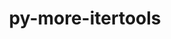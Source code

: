 ---
title: "py-more-itertools"
layout: cache
categories: [package, develop-2024-08-04]
meta: {"versions": ["9.1.0"], "compilers": ["gcc@=11.4.0", "gcc@=9.4.0", "oneapi@=2024.2.0"], "oss": ["ubuntu20.04", "ubuntu22.04"], "platforms": ["linux"], "targets": ["neoverse_v1", "ppc64le", "x86_64_v3"], "stacks": ["e4s-neoverse_v1", "e4s-oneapi", "e4s-power", "root"], "num_specs": 5, "num_specs_by_stack": {"root": 5, "e4s-power": 1, "e4s-neoverse_v1": 1, "e4s-oneapi": 1}}
spec_details: [{"hash": "t6r6b6tf5gdhscbg5dtb5qcdtdpyuuni", "compiler": "gcc@=9.4.0", "versions": ["9.1.0"], "os": "ubuntu20.04", "platform": "linux", "target": "ppc64le", "variants": ["build_system=python_pip"], "stacks": ["root", "e4s-power"], "size": "-", "tarball": "https://binaries.spack.io/releases/develop-2024-08-04/build_cache/linux-ubuntu20.04-ppc64le/gcc-9.4.0/py-more-itertools-9.1.0/linux-ubuntu20.04-ppc64le-gcc-9.4.0-py-more-itertools-9.1.0-t6r6b6tf5gdhscbg5dtb5qcdtdpyuuni.spack"}, {"hash": "35qh6hvag2s6ok7ap5agkbksynaqo5g6", "compiler": "gcc@=11.4.0", "versions": ["9.1.0"], "os": "ubuntu22.04", "platform": "linux", "target": "neoverse_v1", "variants": ["build_system=python_pip"], "stacks": ["root", "e4s-neoverse_v1"], "size": "-", "tarball": "https://binaries.spack.io/releases/develop-2024-08-04/build_cache/linux-ubuntu22.04-neoverse_v1/gcc-11.4.0/py-more-itertools-9.1.0/linux-ubuntu22.04-neoverse_v1-gcc-11.4.0-py-more-itertools-9.1.0-35qh6hvag2s6ok7ap5agkbksynaqo5g6.spack"}, {"hash": "du6mugp6ci3porjdibupydrczfs7b6xr", "compiler": "gcc@=11.4.0", "versions": ["9.1.0"], "os": "ubuntu22.04", "platform": "linux", "target": "x86_64_v3", "variants": ["build_system=python_pip"], "stacks": ["root"], "size": "-", "tarball": "https://binaries.spack.io/releases/develop-2024-08-04/build_cache/linux-ubuntu22.04-x86_64_v3/gcc-11.4.0/py-more-itertools-9.1.0/linux-ubuntu22.04-x86_64_v3-gcc-11.4.0-py-more-itertools-9.1.0-du6mugp6ci3porjdibupydrczfs7b6xr.spack"}, {"hash": "vp5ahpsmfqgllvhmggplsmd7vc6gf4cn", "compiler": "gcc@=11.4.0", "versions": ["9.1.0"], "os": "ubuntu22.04", "platform": "linux", "target": "x86_64_v3", "variants": ["build_system=python_pip"], "stacks": ["root"], "size": "-", "tarball": "https://binaries.spack.io/releases/develop-2024-08-04/build_cache/linux-ubuntu22.04-x86_64_v3/gcc-11.4.0/py-more-itertools-9.1.0/linux-ubuntu22.04-x86_64_v3-gcc-11.4.0-py-more-itertools-9.1.0-vp5ahpsmfqgllvhmggplsmd7vc6gf4cn.spack"}, {"hash": "t5v5bnig2fisohaev54hcyjuax4wina3", "compiler": "oneapi@=2024.2.0", "versions": ["9.1.0"], "os": "ubuntu22.04", "platform": "linux", "target": "x86_64_v3", "variants": ["build_system=python_pip"], "stacks": ["root", "e4s-oneapi"], "size": "-", "tarball": "https://binaries.spack.io/releases/develop-2024-08-04/build_cache/linux-ubuntu22.04-x86_64_v3/oneapi-2024.2.0/py-more-itertools-9.1.0/linux-ubuntu22.04-x86_64_v3-oneapi-2024.2.0-py-more-itertools-9.1.0-t5v5bnig2fisohaev54hcyjuax4wina3.spack"}]
---
